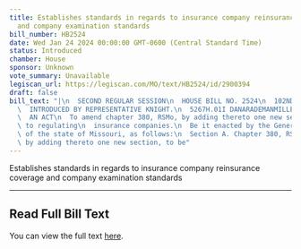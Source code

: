 ```yaml
---
title: Establishes standards in regards to insurance company reinsurance coverage
  and company examination standards
bill_number: HB2524
date: Wed Jan 24 2024 00:00:00 GMT-0600 (Central Standard Time)
status: Introduced
chamber: House
sponsor: Unknown
vote_summary: Unavailable
legiscan_url: https://legiscan.com/MO/text/HB2524/id/2900394
draft: false
bill_text: "|\n  SECOND REGULAR SESSION\n  HOUSE BILL NO. 2524\n  102ND GENERAL ASSEMBLY\n\
  \  INTRODUCED BY REPRESENTATIVE KNIGHT.\n  5267H.01I DANARADEMANMILLER,ChiefClerk\n\
  \  AN ACT\n  To amend chapter 380, RSMo, by adding thereto one new section relating\
  \ to regulating\n  insurance companies.\n  Be it enacted by the General Assembly\
  \ of the state of Missouri, as follows:\n  Section A. Chapter 380, RSMo, is amended\
  \ by adding thereto one new section, to be"
---
```

Establishes standards in regards to insurance company reinsurance coverage and company examination standards

---

## Read Full Bill Text

You can view the full text [here](https://legiscan.com/MO/text/HB2524/id/2900394).
